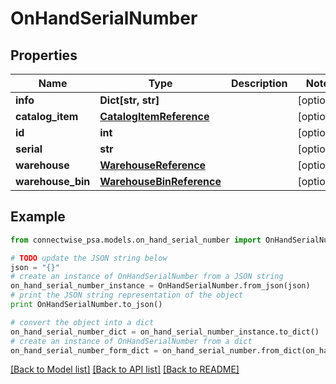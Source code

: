 # OnHandSerialNumber


## Properties
Name | Type | Description | Notes
------------ | ------------- | ------------- | -------------
**info** | **Dict[str, str]** |  | [optional] 
**catalog_item** | [**CatalogItemReference**](CatalogItemReference.md) |  | [optional] 
**id** | **int** |  | [optional] 
**serial** | **str** |  | [optional] 
**warehouse** | [**WarehouseReference**](WarehouseReference.md) |  | [optional] 
**warehouse_bin** | [**WarehouseBinReference**](WarehouseBinReference.md) |  | [optional] 

## Example

```python
from connectwise_psa.models.on_hand_serial_number import OnHandSerialNumber

# TODO update the JSON string below
json = "{}"
# create an instance of OnHandSerialNumber from a JSON string
on_hand_serial_number_instance = OnHandSerialNumber.from_json(json)
# print the JSON string representation of the object
print OnHandSerialNumber.to_json()

# convert the object into a dict
on_hand_serial_number_dict = on_hand_serial_number_instance.to_dict()
# create an instance of OnHandSerialNumber from a dict
on_hand_serial_number_form_dict = on_hand_serial_number.from_dict(on_hand_serial_number_dict)
```
[[Back to Model list]](../README.md#documentation-for-models) [[Back to API list]](../README.md#documentation-for-api-endpoints) [[Back to README]](../README.md)


